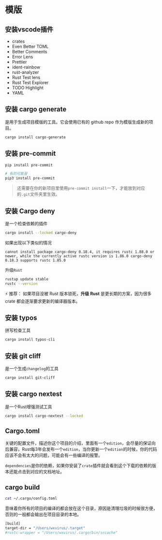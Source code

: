 # 模版



## 安装vscode插件

- crates
- Even Better TOML
- Better Comments
- Error Lens
- Prettier
- ident-rainbow
- rust-analyzer
- Rust Test lens
- Rust Test Explorer
- TODO Highlight
- YAML



## 安装 cargo generate

是用于生成项目模版的工具。它会使用已有的 github repo 作为模版生成新的项目。



```bash
cargo install cargo-generate
```



## 安装 pre-commit

```bash
pip install pre-commit

# 有的可能是
pip3 install pre-commit
```

> 还需要在你的新项目里使用`pre-commit install`一下，才能放到对应的`.git`文件夹里生效。

## 安装 Cargo deny

是一个检查依赖的插件

```bash
cargo install --locked cargo-deny
```

如果出现以下类似的情况

```
cannot install package cargo-deny 0.18.4, it requires rustc 1.88.0 or newer, while the currently active rustc version is 1.86.0 cargo-deny 0.18.3 supports rustc 1.85.0
```

升级`Rust`

```bash
rustup update stable
rustc --version
```

⚡ 推荐：
 如果项目没被 Rust 版本锁死，**升级 Rust** 是更长期的方案，因为很多 crate 都会逐渐要求更新的编译器版本。



## 安装 typos

拼写检查工具



```bash
cargo install typos-cli
```



##  安装 git cliff

是一个生成`changelog`的工具

```bash
cargo install git-cliff
```



## 安装 cargo nextest

是一个Rust增强测试工具

```bash
cargo install cargo-nextest --locked
```



## Cargo.toml

关键的配置文件，描述你这个项目的介绍，里面有一个`edition`，会尽量的保证向后兼容，Rust每3年会发布一个`edition`，当你更新一个`edition`的时候，你的代码应该不会有太大的问题，可能会有一些编译的报警。

`dependencies`是你的依赖，如果你安装了`crate`插件就会看到这个下载的依赖的版本还能点击到对应的文档地址。



## cargo build

```bash
cat ~/.cargo/config.toml
```

意味着你所有的项目的编译的都会放在这个目录，原因是清理垃圾的时候很方便，否则的一般都会输出在项目目录的本地。

```bash
[build]
target-dir = "/Users/wxvirus/.target"
#rustc-wrapper = "/Users/wxvirus/.cargo/bin/sccache"
```

